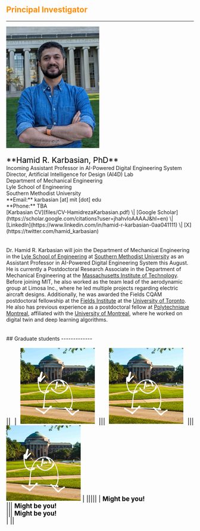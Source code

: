 <style>H1{color:Blue;}</style>
<style>H2{color:DarkOrange;}</style>
<style>H3{color:DarkOrange;}</style>
<style>p{color:Black;text-align: justify; font-size: 17px;}</style>


## Principal Investigator
-------------
<img src="/img/hamid.jpg" alt="drawing" width="250"/>
<br>
<br>
<span style="color:black; font-size:1.5em">**Hamid R. Karbasian, PhD**</span><br> Incoming Assistant Professor in AI-Powered Digital Engineering System <br> Director, Artificial Intelligence for Design (AI4D) Lab <br> Department of Mechanical Engineering <br> Lyle School of Engineering <br> Southern Methodist University <br> **Email:** karbasian [at] mit [dot] edu <br> **Phone:** TBA <br>
[Karbasian CV](files/CV-HamidrezaKarbasian.pdf) \| [Google Scholar](https://scholar.google.com/citations?user=jhahvIoAAAAJ&hl=en) \| [LinkedIn](https://www.linkedin.com/in/hamid-r-karbasian-0aa041111) \| [X](https://twitter.com/hamid_karbasian) 
<br>
<br>
<br>
Dr. Hamid R. Karbasian will join the Department of Mechanical Engineering in the <a href="https://www.smu.edu/lyle">Lyle School of Engineering</a> at <a href="https://www.smu.edu/">Southern Methodist University</a> as an Assistant Professor in AI-Powered Digital Engineering System this August. He is currently a Postdoctoral Research Associate in the Department of Mechanical Engineering at the <a href="https://www.mit.edu/">Massachusetts Institute of Technology</a>. Before joining MIT, he also worked as the team lead of the aerodynamic group at Limosa Inc., where he led multiple projects regarding electric aircraft designs. Additionally, he was awarded the Fields CQAM postdoctoral fellowship at the <a href="http://www.fields.utoronto.ca/">Fields Institute</a> at the <a href="https://www.utoronto.ca/">University of Toronto</a>. He also has previous experience as a postdoctoral fellow at <a href="https://www.polymtl.ca/">Polytechnique Montreal</a>, affiliated with the <a href="https://www.umontreal.ca/en/">University of Montreal</a>, where he worked on digital twin and deep learning algorithms.
<br>
<br>
<br>
## Graduate students
-------------

||
| <img src="/img/ishi.jpg" alt="drawing" width="200"/>  ||| <img src="/img/ishi.jpg" alt="drawing" width="200"/> ||| <img src="/img/ishi.jpg" alt="drawing" width="200"/> |
|||||
| **Might be you!** <br> []() ||| **Might be you!** <br> []() ||| **Might be you!** <br> []() |
||




